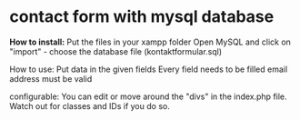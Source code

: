 # contact form with mysql database

**How to install:**
Put the files in your xampp folder
Open MySQL and click on "import" - choose the database file (kontaktformular.sql)

How to use:
Put data in the given fields
Every field needs to be filled
email address must be valid

configurable:
You can edit or move around the "divs" in the index.php file. Watch out for classes and IDs if you do so.
